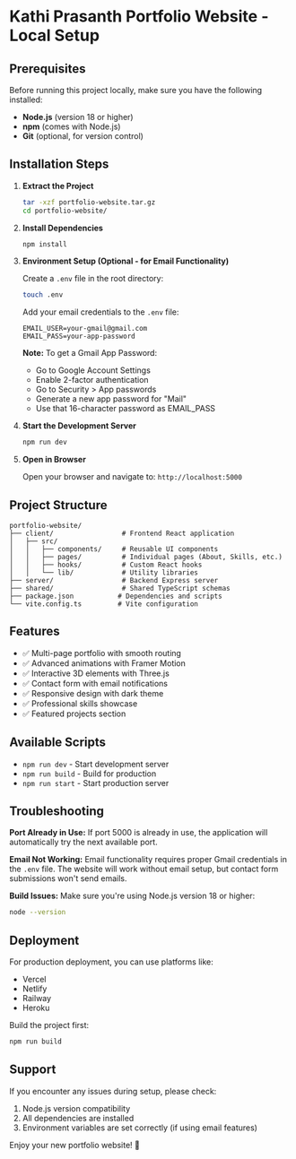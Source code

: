 # Kathi Prasanth Portfolio Website - Local Setup

## Prerequisites

Before running this project locally, make sure you have the following installed:

- **Node.js** (version 18 or higher)
- **npm** (comes with Node.js)
- **Git** (optional, for version control)

## Installation Steps

1. **Extract the Project**
   ```bash
   tar -xzf portfolio-website.tar.gz
   cd portfolio-website/
   ```

2. **Install Dependencies**
   ```bash
   npm install
   ```

3. **Environment Setup (Optional - for Email Functionality)**
   
   Create a `.env` file in the root directory:
   ```bash
   touch .env
   ```
   
   Add your email credentials to the `.env` file:
   ```
   EMAIL_USER=your-gmail@gmail.com
   EMAIL_PASS=your-app-password
   ```
   
   **Note:** To get a Gmail App Password:
   - Go to Google Account Settings
   - Enable 2-factor authentication
   - Go to Security > App passwords
   - Generate a new app password for "Mail"
   - Use that 16-character password as EMAIL_PASS

4. **Start the Development Server**
   ```bash
   npm run dev
   ```

5. **Open in Browser**
   
   Open your browser and navigate to: `http://localhost:5000`

## Project Structure

```
portfolio-website/
├── client/                 # Frontend React application
│   ├── src/
│   │   ├── components/     # Reusable UI components
│   │   ├── pages/          # Individual pages (About, Skills, etc.)
│   │   ├── hooks/          # Custom React hooks
│   │   └── lib/            # Utility libraries
├── server/                 # Backend Express server
├── shared/                 # Shared TypeScript schemas
├── package.json           # Dependencies and scripts
└── vite.config.ts         # Vite configuration
```

## Features

- ✅ Multi-page portfolio with smooth routing
- ✅ Advanced animations with Framer Motion
- ✅ Interactive 3D elements with Three.js
- ✅ Contact form with email notifications
- ✅ Responsive design with dark theme
- ✅ Professional skills showcase
- ✅ Featured projects section

## Available Scripts

- `npm run dev` - Start development server
- `npm run build` - Build for production
- `npm run start` - Start production server

## Troubleshooting

**Port Already in Use:**
If port 5000 is already in use, the application will automatically try the next available port.

**Email Not Working:**
Email functionality requires proper Gmail credentials in the `.env` file. The website will work without email setup, but contact form submissions won't send emails.

**Build Issues:**
Make sure you're using Node.js version 18 or higher:
```bash
node --version
```

## Deployment

For production deployment, you can use platforms like:
- Vercel
- Netlify
- Railway
- Heroku

Build the project first:
```bash
npm run build
```

## Support

If you encounter any issues during setup, please check:
1. Node.js version compatibility
2. All dependencies are installed
3. Environment variables are set correctly (if using email features)

Enjoy your new portfolio website! 🚀